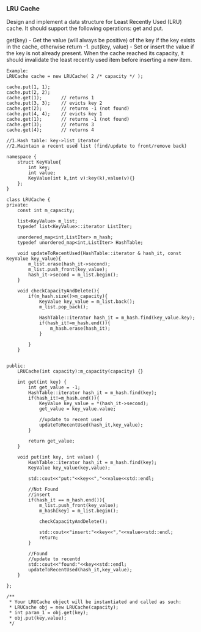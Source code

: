 ### LRU Cache

Design and implement a data structure for Least Recently Used (LRU) cache. It should support the following operations: get and put.

get(key) - Get the value (will always be positive) of the key if the key exists in the cache, otherwise return -1.
put(key, value) - Set or insert the value if the key is not already present. When the cache reached its capacity, it should invalidate the least recently used item before inserting a new item.

```
Example:
LRUCache cache = new LRUCache( 2 /* capacity */ );

cache.put(1, 1);
cache.put(2, 2);
cache.get(1);       // returns 1
cache.put(3, 3);    // evicts key 2
cache.get(2);       // returns -1 (not found)
cache.put(4, 4);    // evicts key 1
cache.get(1);       // returns -1 (not found)
cache.get(3);       // returns 3
cache.get(4);       // returns 4
```

```
//1.Hash table: key->list_iterator
//2.Maintain a recent used list (find/update to front/remove back)

namespace {
    struct KeyValue{
        int key;
        int value;
        KeyValue(int k,int v):key(k),value(v){}
    };
}

class LRUCache {
private:
    const int m_capacity;
    
    list<KeyValue> m_list;
    typedef list<KeyValue>::iterator ListIter;
    
    unordered_map<int,ListIter> m_hash;
    typedef unordered_map<int,ListIter> HashTable;
    
    void updateToRecentUsed(HashTable::iterator & hash_it, const KeyValue key_value){
        m_list.erase(hash_it->second);
        m_list.push_front(key_value);
        hash_it->second = m_list.begin();
    }
    
    void checkCapacityAndDelete(){
        if(m_hash.size()>m_capacity){
            KeyValue key_value = m_list.back();
            m_list.pop_back();
            
            HashTable::iterator hash_it = m_hash.find(key_value.key);
            if(hash_it!=m_hash.end()){
                m_hash.erase(hash_it);
            }
            
        }
    }
    
    
public:
    LRUCache(int capacity):m_capacity(capacity) {}
    
    int get(int key) {
        int get_value = -1;
        HashTable::iterator hash_it = m_hash.find(key);
        if(hash_it!=m_hash.end()){
            KeyValue key_value = *(hash_it->second);
            get_value = key_value.value;

            //update to recent used
            updateToRecentUsed(hash_it,key_value);
        }

        return get_value;
    }
    
    void put(int key, int value) {
        HashTable::iterator hash_it = m_hash.find(key);
        KeyValue key_value(key,value);
        
        std::cout<<"put:"<<key<<","<<value<<std::endl;

        //Not Found
        //insert
        if(hash_it == m_hash.end()){
            m_list.push_front(key_value);
            m_hash[key] = m_list.begin();

            checkCapacityAndDelete();
            
            std::cout<<"insert:"<<key<<","<<value<<std::endl;
            return;
        }
        
        //Found
        //update to recentd
        std::cout<<"found:"<<key<<std::endl;
        updateToRecentUsed(hash_it,key_value);
    }

};

/**
 * Your LRUCache object will be instantiated and called as such:
 * LRUCache obj = new LRUCache(capacity);
 * int param_1 = obj.get(key);
 * obj.put(key,value);
 */
```